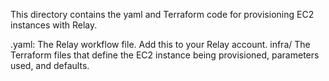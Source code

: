 This directory contains the yaml and Terraform code for provisioning EC2 instances with Relay.

.yaml: The Relay workflow file.  Add this to your Relay account.
infra/ The Terraform files that define the EC2 instance being provisioned, parameters used, and defaults.
